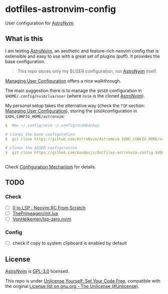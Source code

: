# dotfiles-astronvim-config

User configuration for [AstroNvim](https://github.com/AstroNvim/AstroNvim)

## What is this

I am testing [AstroNvim](https://github.com/AstroNvim/AstroNvim),
an aesthetic and feature-rich neovim config that is extensible and easy
to use with a great set of plugins (puff).
It provides the base configuration. 

> This repo stores only my $USER configuration, not [AstroNvim](https://github.com/AstroNvim/AstroNvim) itself.

[Managing User Configuration](https://astronvim.github.io/Configuration/manage_user_config) offers a
nice walkthrough.

The main suggestion there is to manage the `$USER` configuration in `$HOME/.config/nvim/lua/user`
(where `nvim` is the cloned [AstroNvim](https://github.com/AstroNvim/AstroNvim)).

My personal setup takes the alternative way (check the `TIP` section:
[Managing User Configuration](https://astronvim.github.io/Configuration/manage_user_config)),
storing the `$USER`configuration in `$XDG_CONFIG_HOME/astronvim`:

```yaml
$  #mv ~/.config/nvim ~/.config/nvimbackup

# clones the base configuration
$  git clone https://github.com/AstroNvim/AstroNvim $XDG_CONFIG_HOME/nvim

# clones the $USER configuration
$  git clone https://github.com/maxdevjs/dotfiles-astronvim-config $XDG_CONFIG_HOME/astronvim
 
```

Check [Configuration Mechanism](https://astronvim.github.io/Configuration/config_mechanism) for details.

## TODO

### Check

- [ ] [0 to LSP : Neovim RC From Scratch](https://www.youtube.com/watch?v=w7i4amO_zaE)
- [ ] [ThePrimeagen/init.lua](https://github.com/ThePrimeagen/init.lua)
- [ ] [VonHeikemen/lsp-zero.nvim](https://github.com/VonHeikemen/lsp-zero.nvim)

### Config

- [ ] check if copy to system clipboard is enabled by default

## License

[AstroNvim](https://github.com/AstroNvim/AstroNvim) is [GPL-3.0](https://www.gnu.org/licenses/gpl-3.0.en.html) licensed.

This repo is under [Unlicense Yourself: Set Your Code Free](https://unlicense.org/), 
compatible with the original [License list on gnu.org - The Unlicense (#Unlicense)](https://www.gnu.org/licenses/license-list.en.html#Unlicense).
